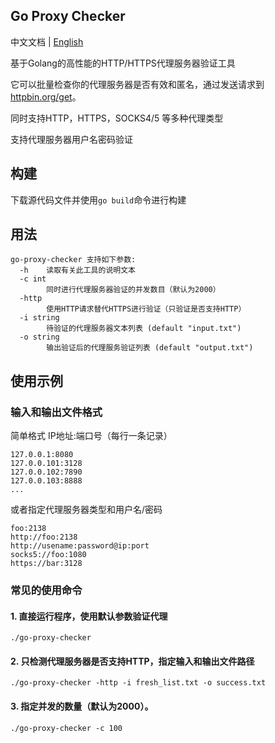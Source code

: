 ## Go Proxy Checker

中文文档 | [English](https://github.com/titanhw/go-proxy-checker)

基于Golang的高性能的HTTP/HTTPS代理服务器验证工具

它可以批量检查你的代理服务器是否有效和匿名，通过发送请求到[httpbin.org/get](https://httpbin.org/get)。

同时支持HTTP，HTTPS，SOCKS4/5 等多种代理类型

支持代理服务器用户名密码验证

## 构建

下载源代码文件并使用`go build`命令进行构建

## 用法

```shell
go-proxy-checker 支持如下参数:
  -h    读取有关此工具的说明文本
  -c int
        同时进行代理服务器验证的并发数目（默认为2000）
  -http
        使用HTTP请求替代HTTPS进行验证（只验证是否支持HTTP）
  -i string
        待验证的代理服务器文本列表 (default "input.txt")
  -o string
        输出验证后的代理服务验证列表 (default "output.txt")
```

## 使用示例

### 输入和输出文件格式

简单格式 IP地址:端口号（每行一条记录）

```
127.0.0.1:8080
127.0.0.101:3128
127.0.0.102:7890
127.0.0.103:8888
...
```

或者指定代理服务器类型和用户名/密码

```
foo:2138
http://foo:2138
http://usename:password@ip:port
socks5://foo:1080
https://bar:3128
```

### 常见的使用命令

#### 1. 直接运行程序，使用默认参数验证代理

```shell
./go-proxy-checker
```

#### 2. 只检测代理服务器是否支持HTTP，指定输入和输出文件路径

```shell
./go-proxy-checker -http -i fresh_list.txt -o success.txt
```

#### 3. 指定并发的数量（默认为2000）。

```shell
./go-proxy-checker -c 100
```

